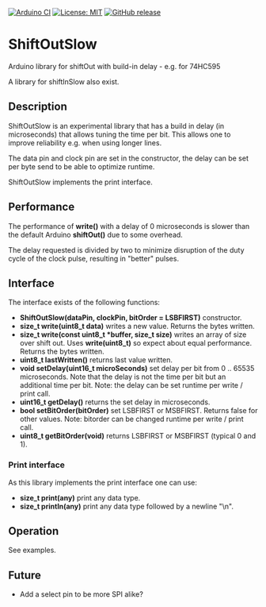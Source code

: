 
[![Arduino CI](https://github.com/RobTillaart/ShiftOutSlow/workflows/Arduino%20CI/badge.svg)](https://github.com/marketplace/actions/arduino_ci)
[![License: MIT](https://img.shields.io/badge/license-MIT-green.svg)](https://github.com/RobTillaart/ShiftOutSlow/blob/master/LICENSE)
[![GitHub release](https://img.shields.io/github/release/RobTillaart/ShiftOutSlow.svg?maxAge=3600)](https://github.com/RobTillaart/ShiftOutSlow/releases)

# ShiftOutSlow

Arduino library for shiftOut with build-in delay - e.g. for 74HC595

A library for shiftInSlow also exist.

## Description


ShiftOutSlow is an experimental library that has a build in delay (in microseconds) that allows tuning the time per bit.
This allows one to improve reliability e.g. when using longer lines.

The data pin and clock pin are set in the constructor, the delay can be set per byte send to be able to optimize runtime.

ShiftOutSlow implements the print interface.


## Performance

The performance of **write()** with a delay of 0 microseconds is slower than the default Arduino
**shiftOut()** due to some overhead.

The delay requested is divided by two to minimize disruption of the duty cycle of the clock pulse,
resulting in "better" pulses.


## Interface

The interface exists of the following functions:

- **ShiftOutSlow(dataPin, clockPin, bitOrder = LSBFIRST)** constructor.
- **size_t write(uint8_t data)** writes a new value. Returns the bytes written.
- **size_t write(const uint8_t \*buffer, size_t size)** writes an array of size over shift out. Uses **write(uint8_t)** so expect about equal performance. Returns the bytes written.
- **uint8_t lastWritten()** returns last value written.
- **void setDelay(uint16_t microSeconds)** set delay per bit from 0 .. 65535 microseconds. 
Note that the delay is not the time per bit but an additional time per bit.
Note: the delay can be set runtime per write / print call.
- **uint16_t getDelay()** returns the set delay in microseconds.
- **bool setBitOrder(bitOrder)** set LSBFIRST or MSBFIRST. Returns false for other values.
Note: bitorder can be changed runtime per write / print call.
- **uint8_t getBitOrder(void)** returns LSBFIRST or MSBFIRST (typical 0 and 1).


### Print interface

As this library implements the print interface one can use:

- **size_t print(any)** print any data type.
- **size_t println(any)** print any data type followed by a newline "\n".


## Operation

See examples.


## Future

- Add a select pin to be more SPI alike?

